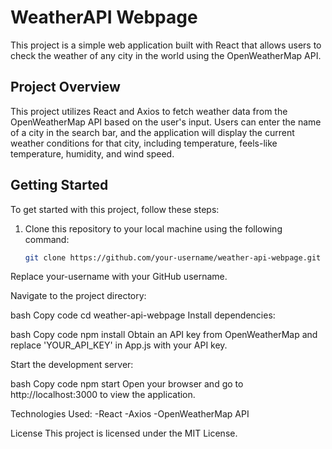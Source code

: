 # WeatherAPI Webpage
This project is a simple web application built with React that allows users to check the weather of any city in the world using the OpenWeatherMap API.

## Project Overview

This project utilizes React and Axios to fetch weather data from the OpenWeatherMap API based on the user's input. Users can enter the name of a city in the search bar, and the application will display the current weather conditions for that city, including temperature, feels-like temperature, humidity, and wind speed.

## Getting Started

To get started with this project, follow these steps:

1. Clone this repository to your local machine using the following command:

   ```bash
   git clone https://github.com/your-username/weather-api-webpage.git
Replace your-username with your GitHub username.

Navigate to the project directory:

bash
Copy code
cd weather-api-webpage
Install dependencies:

bash
Copy code
npm install
Obtain an API key from OpenWeatherMap and replace 'YOUR_API_KEY' in App.js with your API key.

Start the development server:

bash
Copy code
npm start
Open your browser and go to http://localhost:3000 to view the application.

Technologies Used:
-React
-Axios
-OpenWeatherMap API


License
This project is licensed under the MIT License.
